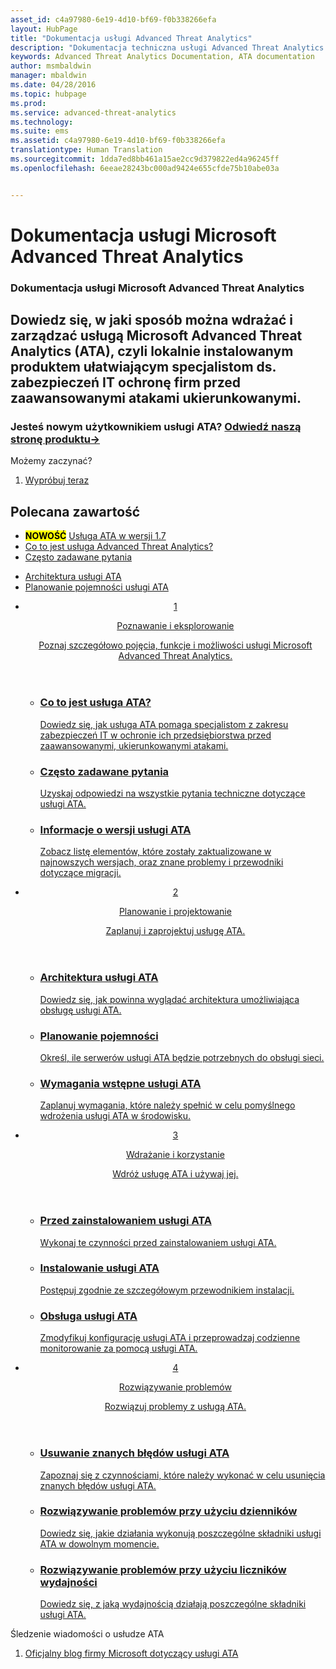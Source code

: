 ```yaml
---
asset_id: c4a97980-6e19-4d10-bf69-f0b338266efa
layout: HubPage
title: "Dokumentacja usługi Advanced Threat Analytics"
description: "Dokumentacja techniczna usługi Advanced Threat Analytics — usługi zabezpieczeń firmy Microsoft."
keywords: Advanced Threat Analytics Documentation, ATA documentation
author: msmbaldwin
manager: mbaldwin
ms.date: 04/28/2016
ms.topic: hubpage
ms.prod: 
ms.service: advanced-threat-analytics
ms.technology: 
ms.suite: ems
ms.assetid: c4a97980-6e19-4d10-bf69-f0b338266efa
translationtype: Human Translation
ms.sourcegitcommit: 1dda7ed8bb461a15ae2cc9d379822ed4a96245ff
ms.openlocfilehash: 6eeae28243bc000ad9424e655cfde75b10abe03a


---
```

# <a name="microsoft-advanced-threat-analytics-documentation"></a>Dokumentacja usługi Microsoft Advanced Threat Analytics
<article id="main">
    <section id="hero-content">
      <h1>Dokumentacja usługi Microsoft Advanced Threat Analytics</h1>
      <h2>Dowiedz się, w jaki sposób można wdrażać i zarządzać usługą Microsoft Advanced Threat Analytics (ATA), czyli lokalnie instalowanym produktem ułatwiającym specjalistom ds. zabezpieczeń IT ochronę firm przed zaawansowanymi atakami ukierunkowanymi.</h2>
      <h3>Jesteś nowym użytkownikiem usługi ATA? <a href="http://go.microsoft.com/fwlink/?LinkId=816859" target="_blank">Odwiedź naszą stronę produktu&rarr;</a></h3>
    </section>
    <aside class="alert section-border">
      <p>Możemy zaczynać?</p>
      <ol class="action-list">
        <li><a href="https://www.microsoft.com/evalcenter/evaluate-microsoft-advanced-threat-analytics" target="_blank" class="button-bordered button-translucent">Wypróbuj teraz</a></li>
      </ol>
    </aside>
    <section id="featured" class="container">
      <h2 class="section-heading"><span class="icon icon-warning"></span> Polecana zawartość</h2>
      <div class="features row">
        <ul class="column column-half">
          <li><mark><b>NOWOŚĆ</b></mark> <a href="/advanced-threat-analytics/understand-explore/whats-new-version-1.7">Usługa ATA w wersji 1.7</a></li>
          <li><a href="/advanced-threat-analytics/understand-explore/what-is-ata">Co to jest usługa Advanced Threat Analytics?</a></li>
          <li><a href="/advanced-threat-analytics/understand-explore/ata-technical-faq">Często zadawane pytania</a></li>
        </ul>
        <ul class="column column-half">
          <li><a href="/advanced-threat-analytics/plan-design/ata-architecture">Architektura usługi ATA</a></li>
          <li><a href="/advanced-threat-analytics/plan-design/ata-capacity-planning">Planowanie pojemności usługi ATA</a></li>        </ul>
      </div>
    </section>
    <div id="journeys">
      <section class="container">
        <ul class="journeys-list">
          <li class="journey-step">
            <header class="journey-step-header row">
              <a href="/advanced-threat-analytics/understand-explore/what-is-ata">
                <div class="title column-third">
                  <span class="step-number">1</span>
                  <p>Poznawanie i eksplorowanie</p>
                </div>
                <p class="description column-two-thirds">Poznaj szczegółowo pojęcia, funkcje i możliwości usługi Microsoft Advanced Threat Analytics.
                </p>
              </a>
            </header>
            <section class="journey-step-elements content">
              <ul class="row">
                <li class="column-third">
                  <a href="/advanced-threat-analytics/understand-explore/what-is-ata">
                    <h3>Co to jest usługa ATA?</h3>
                    <p>Dowiedz się, jak usługa ATA pomaga specjalistom z zakresu zabezpieczeń IT w ochronie ich przedsiębiorstwa przed zaawansowanymi, ukierunkowanymi atakami.</p>
                  </a>
                </li>
                <li class="column-third">
                  <a href="/advanced-threat-analytics/understand-explore/ata-technical-faq">
                    <h3>Często zadawane pytania</h3>
                    <p>Uzyskaj odpowiedzi na wszystkie pytania techniczne dotyczące usługi ATA.</p>
                  </a>
                </li>
                <li class="column-third">
                  <a href="/advanced-threat-analytics/understand-explore/ata-release-notes">
                    <h3>Informacje o wersji usługi ATA</h3>
                    <p>Zobacz listę elementów, które zostały zaktualizowane w najnowszych wersjach, oraz znane problemy i przewodniki dotyczące migracji.</p>
                  </a>
                </li>
              </ul>
            </section>
          </li>
          <li class="journey-step">
            <header class="journey-step-header row">
              <a href="/advanced-threat-analytics/plan-design/ata-architecture">
                <div class="title column-third">
                  <span class="step-number">2</span>
                  <p>Planowanie i projektowanie</p>
                </div>
                <p class="description column-two-thirds">Zaplanuj i zaprojektuj usługę ATA.
                </p>
              </a>
            </header>
            <section class="journey-step-elements content">
              <ul class="row">
                <li class="column-third">
                  <a href="/advanced-threat-analytics/plan-design/ata-architecture">
                    <h3>Architektura usługi ATA</h3>
                    <p>Dowiedz się, jak powinna wyglądać architektura umożliwiająca obsługę usługi ATA.</p>
                  </a>
                </li>
                <li class="column-third">
                  <a href="/advanced-threat-analytics/plan-design/ata-capacity-planning">
                    <h3>Planowanie pojemności</h3>
                    <p>Określ, ile serwerów usługi ATA będzie potrzebnych do obsługi sieci.</p>
                  </a>
                </li>
                <li class="column-third">
                  <a href="/advanced-threat-analytics/plan-design/ata-prerequisites">
                    <h3>Wymagania wstępne usługi ATA</h3>
                    <p>Zaplanuj wymagania, które należy spełnić w celu pomyślnego wdrożenia usługi ATA w środowisku.</p>
                  </a>
                </li>
              </ul>
            </section>
          </li>
          <li class="journey-step">
            <header class="journey-step-header row">
              <a href="/advanced-threat-analytics/deploy-use/preinstall-ata">
                <div class="title column-third">
                  <span class="step-number">3</span>
                  <p>Wdrażanie i korzystanie</p>
                </div>
                <p class="description column-two-thirds">Wdróż usługę ATA i używaj jej.
                </p>
              </a>
            </header>
            <section class="journey-step-elements content">
              <ul class="row">
                <li class="column-third">
                  <a href="/advanced-threat-analytics/deploy-use/preinstall-ata">
                    <h3>Przed zainstalowaniem usługi ATA</h3>
                    <p>Wykonaj te czynności przed zainstalowaniem usługi ATA.</p>
                  </a>
                </li>
                <li class="column-third">
                  <a href="/advanced-threat-analytics/deploy-use/install-ata-step1">
                    <h3>Instalowanie usługi ATA</h3>
                    <p>Postępuj zgodnie ze szczegółowym przewodnikiem instalacji.</p>
                  </a>
                </li>
                <li class="column-third">
                  <a href="/advanced-threat-analytics/deploy-use/operate-ata">
                    <h3>Obsługa usługi ATA</h3>
                    <p>Zmodyfikuj konfigurację usługi ATA i przeprowadzaj codzienne monitorowanie za pomocą usługi ATA.</p>
                  </a>
                </li>
            </section>
          </li>
          <li class="journey-step">
            <header class="journey-step-header row">
              <a href="/advanced-threat-analytics/troubleshoot/troubleshooting-ata-known-errors">
                <div class="title column-third">
                  <span class="step-number">4</span>
                  <p>Rozwiązywanie problemów</p>
                </div>
                <p class="description column-two-thirds">Rozwiązuj problemy z usługą ATA.
                </p>
              </a>
            </header>
            <section class="journey-step-elements content">
              <ul class="row">
                <li class="column-third">
                  <a href="/advanced-threat-analytics/troubleshoot/troubleshooting-ata-known-errors">
                    <h3>Usuwanie znanych błędów usługi ATA</h3>
                    <p>Zapoznaj się z czynnościami, które należy wykonać w celu usunięcia znanych błędów usługi ATA.</p>
                  </a>
                </li>
                <li class="column-third">
                  <a href="/advanced-threat-analytics/troubleshoot/troubleshooting-ata-using-logs">
                    <h3>Rozwiązywanie problemów przy użyciu dzienników</h3>
                    <p>Dowiedz się, jakie działania wykonują poszczególne składniki usługi ATA w dowolnym momencie.</p>
                  </a>
                </li>
                <li class="column-third">
                  <a href="/advanced-threat-analytics/troubleshoot/troubleshooting-ata-using-perf-counters">
                    <h3>Rozwiązywanie problemów przy użyciu liczników wydajności</h3>
                    <p>Dowiedz się, z jaką wydajnością działają poszczególne składniki usługi ATA.</p>
                  </a>
                </li>
              </ul>
            </section>
          </li>
        </ul>
      </section>
    </div>
    <aside class="alert alert-social">
      <p>Śledzenie wiadomości o usłudze ATA</p>
      <ol class="action-list">
        <li><a href="http://blogs.technet.com/b/ata/" target="_blank" class="button-bordered button-translucent">Oficjalny blog firmy Microsoft dotyczący usługi ATA</a></li>
      </ol>
    </aside>
</article>



<!--HONumber=Dec16_HO1-->


